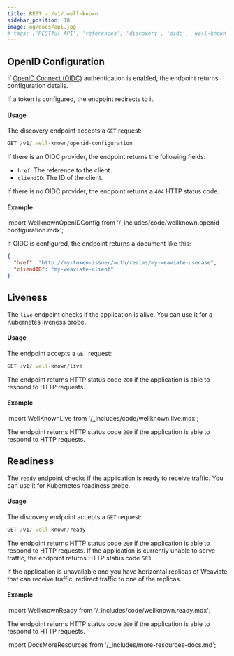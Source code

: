 ```yaml
---
title: REST - /v1/.well-known
sidebar_position: 18
image: og/docs/api.jpg
# tags: ['RESTful API', 'references', 'discovery', 'oidc', 'well-known']
---
```



## OpenID Configuration
If [OpenID Connect (OIDC)](/developers/weaviate/configuration/authentication.md) authentication is enabled, the endpoint returns configuration details.

If a token is configured, the endpoint redirects to it.

#### Usage

The discovery endpoint accepts a `GET` request:

```js
GET /v1/.well-known/openid-configuration
```

If there is an OIDC provider, the endpoint returns the following fields:
- `href`: The reference to the client.
- `cliendID`: The ID of the client.

If there is no OIDC provider, the endpoint returns a `404` HTTP status code.

#### Example

import WellknownOpenIDConfig from '/_includes/code/wellknown.openid-configuration.mdx';

<WellknownOpenIDConfig/>

If OIDC is configured, the endpoint returns a document like this:

```json
{
  "href": "http://my-token-issuer/auth/realms/my-weaviate-usecase",
  "cliendID": "my-weaviate-client"
}
```

## Liveness

The `live` endpoint checks if the application is alive. You can use it for a Kubernetes liveness probe.

#### Usage

The endpoint accepts a `GET` request:

```js
GET /v1/.well-known/live
```

The endpoint returns HTTP status code `200` if the application is able to respond to HTTP requests.

#### Example

import WellKnownLive from '/_includes/code/wellknown.live.mdx';

<WellKnownLive/>

The endpoint returns HTTP status code `200` if the application is able to respond to HTTP requests.

## Readiness

The `ready` endpoint checks if the application is ready to receive traffic. You can use it for Kubernetes readiness probe.

#### Usage

The discovery endpoint accepts a `GET` request:

```js
GET /v1/.well-known/ready
```

The endpoint returns HTTP status code `200` if the application is able to respond to HTTP requests. If the application is currently unable to serve traffic, the endpoint returns HTTP status code `503`.

If the application is unavailable and you have horizontal replicas of Weaviate that can receive traffic, redirect traffic to one of the replicas.

#### Example

import WellknownReady from '/_includes/code/wellknown.ready.mdx';

<WellknownReady/>

The endpoint returns HTTP status code `200` if the application is able to respond to HTTP requests.


import DocsMoreResources from '/_includes/more-resources-docs.md';

<DocsMoreResources />
